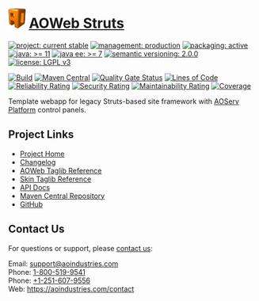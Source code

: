 # [<img src="ao-logo.png" alt="AO Logo" width="35" height="40">](https://github.com/ao-apps) [AOWeb Struts](https://github.com/ao-apps/aoweb-struts)

[![project: current stable](https://aoindustries.com/ao-badges/project-current-stable.svg)](https://aoindustries.com/life-cycle#project-current-stable)
[![management: production](https://aoindustries.com/ao-badges/management-production.svg)](https://aoindustries.com/life-cycle#management-production)
[![packaging: active](https://aoindustries.com/ao-badges/packaging-active.svg)](https://aoindustries.com/life-cycle#packaging-active)  
[![java: &gt;= 11](https://aoindustries.com/ao-badges/java-11.svg)](https://docs.oracle.com/en/java/javase/11/)
[![java ee: &gt;= 7](https://aoindustries.com/ao-badges/javaee-7.svg)](https://docs.oracle.com/javaee/7/)
[![semantic versioning: 2.0.0](https://aoindustries.com/ao-badges/semver-2.0.0.svg)](http://semver.org/spec/v2.0.0.html)
[![license: LGPL v3](https://aoindustries.com/ao-badges/license-lgpl-3.0.svg)](https://www.gnu.org/licenses/lgpl-3.0)

[![Build](https://github.com/ao-apps/aoweb-struts/workflows/Build/badge.svg?branch=master)](https://github.com/ao-apps/aoweb-struts/actions?query=workflow%3ABuild)
[![Maven Central](https://maven-badges.herokuapp.com/maven-central/com.aoindustries/aoweb-struts/badge.svg)](https://maven-badges.herokuapp.com/maven-central/com.aoindustries/aoweb-struts)
[![Quality Gate Status](https://sonarcloud.io/api/project_badges/measure?branch=master&project=com.aoapps.platform%3Aaoapps-brands&metric=alert_status)](https://sonarcloud.io/dashboard?branch=master&id=com.aoapps.platform%3Aaoapps-brands)
[![Lines of Code](https://sonarcloud.io/api/project_badges/measure?branch=master&project=com.aoapps.platform%3Aaoapps-brands&metric=ncloc)](https://sonarcloud.io/component_measures?branch=master&id=com.aoapps.platform%3Aaoapps-brands&metric=ncloc)  
[![Reliability Rating](https://sonarcloud.io/api/project_badges/measure?branch=master&project=com.aoapps.platform%3Aaoapps-brands&metric=reliability_rating)](https://sonarcloud.io/component_measures?branch=master&id=com.aoapps.platform%3Aaoapps-brands&metric=Reliability)
[![Security Rating](https://sonarcloud.io/api/project_badges/measure?branch=master&project=com.aoapps.platform%3Aaoapps-brands&metric=security_rating)](https://sonarcloud.io/component_measures?branch=master&id=com.aoapps.platform%3Aaoapps-brands&metric=Security)
[![Maintainability Rating](https://sonarcloud.io/api/project_badges/measure?branch=master&project=com.aoapps.platform%3Aaoapps-brands&metric=sqale_rating)](https://sonarcloud.io/component_measures?branch=master&id=com.aoapps.platform%3Aaoapps-brands&metric=Maintainability)
[![Coverage](https://sonarcloud.io/api/project_badges/measure?branch=master&project=com.aoapps.platform%3Aaoapps-brands&metric=coverage)](https://sonarcloud.io/component_measures?branch=master&id=com.aoapps.platform%3Aaoapps-brands&metric=Coverage)

Template webapp for legacy Struts-based site framework with [AOServ Platform](https://aoindustries.com/aoserv/) control panels.

## Project Links
* [Project Home](https://aoindustries.com/aoweb-struts/)
* [Changelog](https://aoindustries.com/aoweb-struts/changelog)
* [AOWeb Taglib Reference](https://aoindustries.com/aoweb-struts/aoweb-struts-aoweb.tld/)
* [Skin Taglib Reference](https://aoindustries.com/aoweb-struts/aoweb-struts-skin.tld/)
* [API Docs](https://aoindustries.com/aoweb-struts/apidocs/)
* [Maven Central Repository](https://search.maven.org/artifact/com.aoindustries/aoweb-struts)
* [GitHub](https://github.com/ao-apps/aoweb-struts)

## Contact Us
For questions or support, please [contact us](https://aoindustries.com/contact):

Email: [support@aoindustries.com](mailto:support@aoindustries.com)  
Phone: [1-800-519-9541](tel:1-800-519-9541)  
Phone: [+1-251-607-9556](tel:+1-251-607-9556)  
Web: https://aoindustries.com/contact
